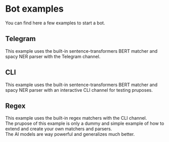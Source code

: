 # Bot examples
You can find here a few examples to start a bot.

## Telegram
This example uses the built-in sentence-transformers BERT matcher and spacy NER parser with the Telegram channel.

## CLI
This example uses the built-in sentence-transformers BERT matcher and spacy NER parser with an interactive CLI channel for testing pruposes.

## Regex
This example uses the built-in regex matchers with the CLI channel.  
The prupose of this example is only a dummy and simple example of how to extend and create your own matchers and parsers.  
The AI models are way powerful and generalizes much better.
